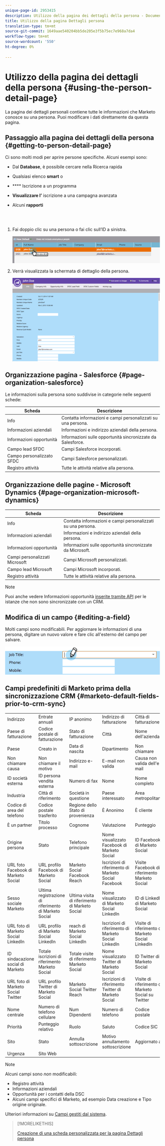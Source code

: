 ```yaml
---
unique-page-id: 2953415
description: Utilizzo della pagina dei dettagli della persona - Documenti Marketo - Documentazione del prodotto
title: Utilizzo della pagina Dettagli persona
translation-type: tm+mt
source-git-commit: 1649aae540204bb5de205e3f5b75ec7e968a7da4
workflow-type: tm+mt
source-wordcount: '550'
ht-degree: 0%

---
```



# Utilizzo della pagina dei dettagli della persona {#using-the-person-detail-page}

La pagina dei dettagli personali contiene tutte le informazioni che Marketo conosce su una persona. Puoi modificare i dati direttamente da questa pagina.

## Passaggio alla pagina dei dettagli della persona {#getting-to-person-detail-page}

Ci sono molti modi per aprire persone specifiche. Alcuni esempi sono:

* Dal **Database**, è possibile cercare nella Ricerca rapida
* Qualsiasi elenco **smart** o
* **** Iscrizione a un programma
* **Visualizzare l’** iscrizione a una campagna avanzata
* Alcuni **rapporti**

   <br> 

1. Fai doppio clic su una persona o fai clic sull’ID a sinistra.

   ![](assets/one-1.png)

1. Verrà visualizzata la schermata di dettaglio della persona.

   ![](assets/two-5.png)

## Organizzazione pagina - Salesforce {#page-organization-salesforce}

Le informazioni sulla persona sono suddivise in categorie nelle seguenti schede:

| Scheda | Descrizione |
|---|---|
| Info | Contatta informazioni e campi personalizzati su una persona. |
| Informazioni aziendali | Informazioni e indirizzo aziendali della persona. |
| Informazioni opportunità | Informazioni sulle opportunità sincronizzate da Salesforce. |
| Campo lead SFDC | Campi Salesforce incorporati. |
| Campo personalizzato SFDC | Campi Salesforce personalizzati. |
| Registro attività | Tutte le attività relative alla persona. |

## Organizzazione delle pagine - Microsoft Dynamics {#page-organization-microsoft-dynamics}

| Scheda | Descrizione |
|---|---|
| Info | Contatta informazioni e campi personalizzati su una persona. |
| Informazioni aziendali | Informazioni e indirizzo aziendali della persona. |
| Informazioni opportunità | Informazioni sulle opportunità sincronizzate da Microsoft. |
| Campi personalizzati Microsoft | Campi Microsoft personalizzati. |
| Campo lead Microsoft | Campi Microsoft incorporati. |
| Registro attività | Tutte le attività relative alla persona. |

>[!NOTE]
>
>Puoi anche vedere Informazioni opportunità [inserite tramite API](http://developers.marketo.com/rest-api/lead-database/opportunities/) per le istanze che non sono sincronizzate con un CRM.

## Modifica di un campo {#editing-a-field}

Molti campi sono modificabili. Per aggiornare le informazioni di una persona, digitare un nuovo valore e fare clic all&#39;esterno del campo per salvare.

![](assets/image2015-2-27-11-3a14-3a2.png)

## Campi predefiniti di Marketo prima della sincronizzazione CRM {#marketo-default-fields-prior-to-crm-sync}

|  |  |  |  |  |
|---|---|---|---|---|
| Indirizzo | Entrate annuali | IP anonimo | Indirizzo di fatturazione | Città di fatturazione |
| Paese di fatturazione | Codice postale di fatturazione | Stato di fatturazione | Città | Nome dell&#39;azienda |
| Paese | Creato in | Data di nascita | Dipartimento | Non chiamare |
| Non chiamare causa | Non chiamare il motivo | Indirizzo e-mail | E-mail non valida | Causa non valida dell&#39;e-mail |
| ID società esterna | ID persona vendita esterna | Numero di fax | Nome | Nome completo |
| Industria | Città di riferimento | Società in questione | Paese interessato | Area metropolitana |
| Codice di area del telefono | Codice postale trasferito | Regione dello Stato di provenienza | È Anonimo | È cliente |
| È un partner | Titolo processo | Cognome | Valutazione | Punteggio |
| Origine persona | Stato | Telefono principale | Nome visualizzato Facebook di Marketo Social | ID Facebook di Marketo Social |
| URL foto Facebook di Marketo Social | URL profilo Facebook di Marketo Social | Marketo Social Facebook Reach | Iscrizioni di riferimento di Marketo Social Facebook | Visite Facebook di riferimento Marketo Social |
| Sesso sociale Marketo | Ultima registrazione di riferimento di Marketo Social | Ultima visita di riferimento di Marketo Social | Nome visualizzato di Marketo Social LinkedIn | ID di LinkedIn di Marketo Social |
| URL foto di Marketo Social LinkedIn | URL profilo di Marketo Social LinkedIn | reach di Marketo Social LinkedIn | Iscrizioni di riferimento di Marketo Social LinkedIn | Visite di riferimento di Marketo Social LinkedIn |
| ID sindacazione social di Marketo | Totale iscrizioni di riferimento Marketo Social | Totale visite di riferimento Marketo Social | Nome visualizzato Twitter di Marketo Social | ID Twitter di Marketo Social |
| URL foto di Marketo Social Twitter | URL profilo Twitter di Marketo Social | Marketo Social Twitter Reach | Iscrizioni di riferimento Twitter di Marketo Social | Visite di riferimento di Marketo Social su Twitter |
| Nome centrale | Numero di telefono cellulare | Num Dipendenti | Numero di telefono | Codice postale |
| Priorità | Punteggio relativo | Ruolo | Saluto | Codice SIC |
| Sito | Stato | Annulla sottoscrizione | Motivo annullamento sottoscrizione | Aggiornato a |
| Urgenza | Sito Web |  |  |  |

>[!NOTE]
>
>Alcuni campi sono _non_ modificabili:
>
>* Registro attività
>* Informazioni aziendali
>* Opportunità per i contatti della DSC
>* Alcuni campi specifici di Marketo, ad esempio Data creazione e Tipo origine originale.

>
>
Ulteriori informazioni su [Campi gestiti dal sistema](/help/marketo/product-docs/administration/field-management/understanding-system-managed-fields.md).

>[!MORELIKETHIS]
>
>[Creazione di una scheda personalizzata per la pagina Dettagli persona](/help/marketo/product-docs/administration/settings/creating-a-custom-tab-for-the-person-detail-page.md)
